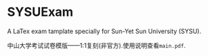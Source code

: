 # SYSUExam
A LaTex exam tamplate specially for Sun-Yet Sun University (SYSU).

中山大学考试试卷模版——1:1复刻(非官方).使用说明查看`main.pdf`.
